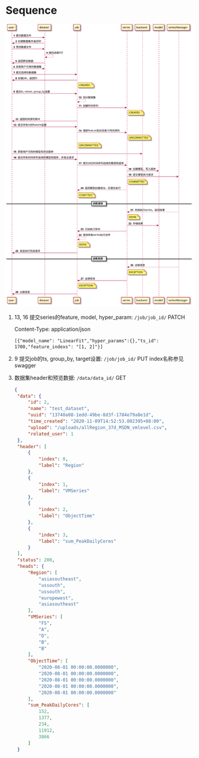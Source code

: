 # Sequence
![](assets/sequence.svg)

1. 13, 16 提交series的feature, model, hyper_param: `/job/job_id/` PATCH 

    Content-Type: application/json
    ```text
    [{"model_name": "LinearFit","hyper_params":{},"ts_id": 1700,"feature_indexs": "[1, 2]"}]
    ```

2. 9 提交job的ts, group_by, target设置: `/job/job_id/` PUT
   index名称参见swagger
3. 数据集header和预览数据: `/data/data_id/` GET
   ```json
   {
    "data": {
        "id": 2,
        "name": "test_dataset",
        "uuid": "13740a08-1edd-49be-8d3f-1784e79a8e1d",
        "time_created": "2020-11-09T14:52:53.002395+08:00",
        "upload": "/uploads/allRegion_37d_MSDN_vmlevel.csv",
        "related_user": 1
    },
    "header": [
        {
            "index": 0,
            "label": "Region"
        },
        {
            "index": 1,
            "label": "VMSeries"
        },
        {
            "index": 2,
            "label": "ObjectTime"
        },
        {
            "index": 3,
            "label": "sum_PeakDailyCores"
        }
    ],
    "status": 200,
    "heads": {
        "Region": [
            "asiasoutheast",
            "ussouth",
            "ussouth",
            "europewest",
            "asiasoutheast"
        ],
        "VMSeries": [
            "FS",
            "A",
            "D",
            "B",
            "B"
        ],
        "ObjectTime": [
            "2020-08-01 00:00:00.0000000",
            "2020-08-01 00:00:00.0000000",
            "2020-08-01 00:00:00.0000000",
            "2020-08-01 00:00:00.0000000",
            "2020-08-01 00:00:00.0000000"
        ],
        "sum_PeakDailyCores": [
            152,
            1377,
            234,
            11912,
            3866
        ]
    }   
    ```